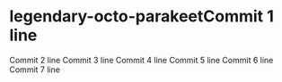 # legendary-octo-parakeetCommit 1 line
Commit 2 line
Commit 3 line
Commit 4 line
Commit 5 line
Commit 6 line
Commit 7 line
